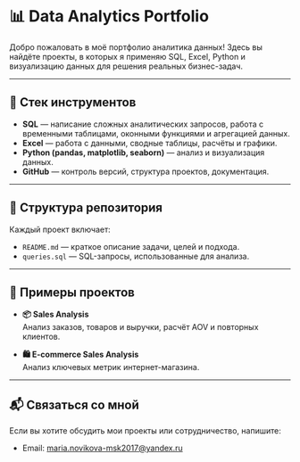 # 📊 Data Analytics Portfolio

Добро пожаловать в моё портфолио аналитика данных! Здесь вы найдёте проекты, в которых я применяю SQL, Excel, Python и визуализацию данных для решения реальных бизнес-задач.

---

## 🧰 Стек инструментов

- **SQL** — написание сложных аналитических запросов, работа с временными таблицами, оконными функциями и агрегацией данных.
- **Excel** — работа с данными, сводные таблицы, расчёты и графики.
- **Python (pandas, matplotlib, seaborn)** — анализ и визуализация данных.
- **GitHub** — контроль версий, структура проектов, документация.

---

## 📁 Структура репозитория

Каждый проект включает:

- `README.md` — краткое описание задачи, целей и подхода.
- `queries.sql` — SQL-запросы, использованные для анализа.

---

## 📌 Примеры проектов

- **📦 Sales Analysis**  
  Анализ заказов, товаров и выручки, расчёт AOV и повторных клиентов.

- **🛍️ E-commerce Sales Analysis**  
  Анализ ключевых метрик интернет-магазина.

---

## 📬 Связаться со мной

Если вы хотите обсудить мои проекты или сотрудничество, напишите:

- Email: maria.novikova-msk2017@yandex.ru
